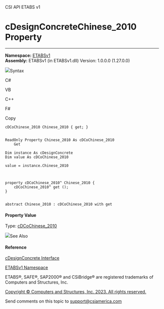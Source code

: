 ﻿

CSI API ETABS v1

# cDesignConcreteChinese_2010 Property  
  
---  
  
**Namespace:** [ETABSv1](2780f1b8-2033-5289-2298-1cdb2a7508d9.htm)  
**Assembly:** ETABSv1 (in ETABSv1.dll) Version: 1.0.0.0 (1.27.0.0)

![](../icons/SectionExpanded.png)Syntax

C#

VB

C++

F#

Copy

    
    
    cDCoChinese_2010 Chinese_2010 { get; }
    
    
    ReadOnly Property Chinese_2010 As cDCoChinese_2010
    	Get
    
    Dim instance As cDesignConcrete
    Dim value As cDCoChinese_2010
    
    value = instance.Chinese_2010
    
    
    
    property cDCoChinese_2010^ Chinese_2010 {
    	cDCoChinese_2010^ get ();
    }
    
    
    abstract Chinese_2010 : cDCoChinese_2010 with get
    

#### Property Value

Type: [cDCoChinese_2010](ff3d92a2-b111-e78d-5a81-9bdcfc5772ff.htm)

![](../icons/SectionExpanded.png)See Also

#### Reference

[cDesignConcrete Interface](692d8043-f8d2-9265-f110-3f37b97ae059.htm)

[ETABSv1 Namespace](2780f1b8-2033-5289-2298-1cdb2a7508d9.htm)

ETABS®, SAFE®, SAP2000® and CSiBridge® are registered trademarks of Computers
and Structures, Inc.  

[Copyright © Computers and Structures, Inc. 2023. All rights
reserved.](http://www.csiamerica.com)

Send comments on this topic to
[support@csiamerica.com](mailto:support%40csiamerica.com?Subject=CSI%20API%20ETABS%20v1)

